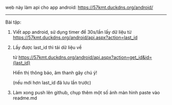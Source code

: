 web này làm api cho app android: https://57kmt.duckdns.org/android/

---

Bài tập:

1. Viết app android, sử dụng timer để 30s/lần lấy dữ liệu từ https://57kmt.duckdns.org/android/api.aspx?action=last_id

2. Lấy được last_id thì tải dữ liệu về

   từ https://57kmt.duckdns.org/android/api.aspx?action=get_id&id={last_id}  

   Hiển thị thông báo, âm thanh gây chú ý!

   (nếu mới hơn last_id đã lưu lần trước) 

4. Làm xong push lên github, chụp thêm một số ảnh màn hình paste vào readme.md
